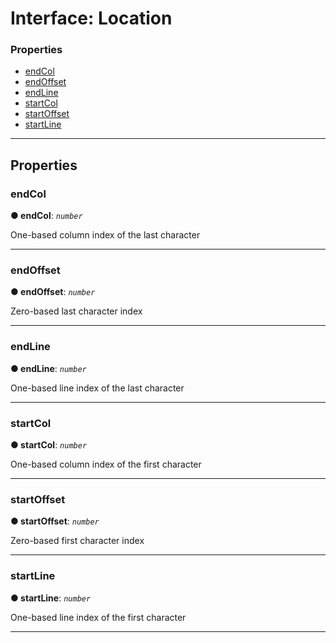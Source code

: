 # Interface: Location

### Properties

* [endCol](#endcol)
* [endOffset](#endoffset)
* [endLine](#endline)
* [startCol](#startcol)
* [startOffset](#startoffset)
* [startLine](#startline)

---

## Properties

<a id="endcol"></a>

###  endCol

**● endCol**: *`number`*

One-based column index of the last character

___
<a id="endoffset"></a>

###  endOffset

**● endOffset**: *`number`*

Zero-based last character index

___
<a id="endline"></a>

###  endLine

**● endLine**: *`number`*

One-based line index of the last character

___
<a id="startcol"></a>

###  startCol

**● startCol**: *`number`*

One-based column index of the first character

___
<a id="startoffset"></a>

###  startOffset

**● startOffset**: *`number`*

Zero-based first character index

___
<a id="startline"></a>

###  startLine

**● startLine**: *`number`*

One-based line index of the first character

___
